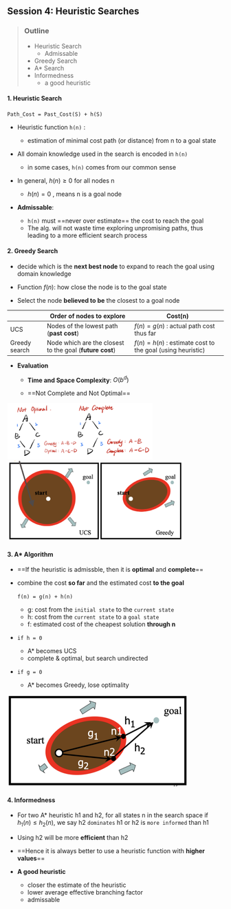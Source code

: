 ## Session 4: Heuristic Searches

>   ### Outline
>
>   -   Heuristic Search
>       -   Admissable
>   -   Greedy Search
>   -   A* Search
>   -   Informedness
>       -   a good heuristic



#### 1. Heuristic Search

`Path_Cost = Past_Cost(S) + h(S)`

-   Heuristic function `h(n)` :
    -   estimation of minimal cost path (or distance) from n to a goal state
-   All domain knowledge used in the search is encoded in `h(n)`
    -   in some cases, `h(n)` comes from our common sense
-   In general, $h(n) \geq 0$  for all nodes n
    -   $h(n)=0$ , means n is a goal node



-   **Admissable**: 
    -   `h(n)` must ==never over estimate== the cost to reach the goal
    -   The alg. will not waste time exploring unpromising paths, thus leading to a more efficient search process



#### 2. Greedy Search

-   decide which is the **next best node** to expand to reach the goal using domain knowledge

-   Function $f(n)$: how close the node is to the goal state
-   Select the node **believed to be** the closest to a goal node

|               | Order of nodes to explore                                | Cost(n)                                                     |
| ---- | ------------------------- | ------- |
| UCS           | Nodes of the lowest path (**past cost**)                 | $f(n) = g(n)$ : actual path cost thus far |
| Greedy search | Node which are the closest to the goal (**future cost**) | $f(n) = h(n)$ : estimate cost to the goal (using heuristic) |



-   **Evaluation**

    -   **Time and Space Complexity**: $O(b^d)$

    -   ==Not Complete and Not Optimal==


<img src="assets/WechatIMG1055.jpeg" alt="WechatIMG1055" style="zoom: 33%;" />



<img src="assets/Screenshot 2023-03-15 at 23.33.18.png" alt="Screenshot 2023-03-15 at 23.33.18" style="zoom:40%;" />



#### 3. A* Algorithm

-   ==If the heuristic is admissble, then it is **optimal** and **complete**==

-   combine the cost **so far** and the estimated cost **to the goal**

    `f(n) = g(n) + h(n)`

    -   g: cost from the `initial state` to the `current state`
    -   h: cost from the `current state` to a `goal state`
    -   f: estimated cost of the cheapest solution **through n**

-   `if h = 0`

    -   A* becomes UCS
    -   complete & optimal, but search undirected

-   `if g = 0`

    -   A* becomes Greedy, lose optimality

<img src="assets/Screenshot 2023-03-15 at 23.42.09.png" alt="Screenshot 2023-03-15 at 23.42.09" style="zoom:50%;" />



#### 4. Informedness

-   For two A* heuristic h1 and h2, 
    for all states n in the search space if $h_{1}(n)\le h_{2}(n)$, 
    we say h2 `dominates` h1 or h2 is `more informed` than h1
-   Using h2 will be more **efficient** than h2 
-   ==Hence it is always better to use a heuristic function with **higher values**==



-   **A good heuristic**
    -   closer the estimate of the heuristic
    -   lower average effective branching factor
    -   admissable






